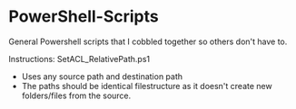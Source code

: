 # PowerShell-Scripts
General Powershell scripts that I cobbled together so others don't have to.

Instructions:
SetACL_RelativePath.ps1
  - Uses any source path and destination path
  - The paths should be identical filestructure as it doesn't create new folders/files from the source.
